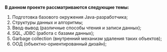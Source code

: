 **В данном проекте рассматриваются следующие темы:**

1. Подготовка базового окружения Java-разработчика;
2. Структуры данных и алгоритмы;
3. Ввод-вывод (различные способы чтения и записи данных);
4. SQL, JDBC (работа с базами данных);
5. Garbage collection (внутренний механизм удаления таких объектов);
6. ООД (объектно-ориентированный дизайн);